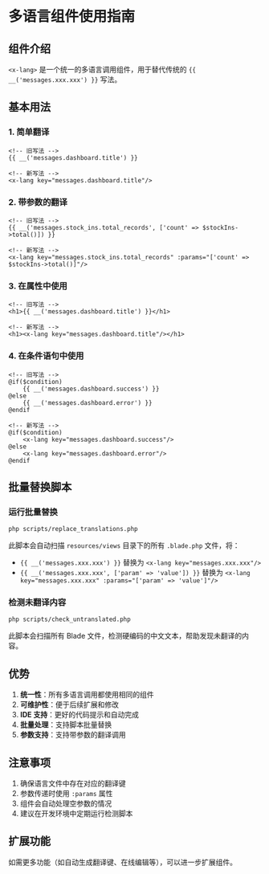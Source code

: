 # 多语言组件使用指南

## 组件介绍

`<x-lang>` 是一个统一的多语言调用组件，用于替代传统的 `{{ __('messages.xxx.xxx') }}` 写法。

## 基本用法

### 1. 简单翻译
```blade
<!-- 旧写法 -->
{{ __('messages.dashboard.title') }}

<!-- 新写法 -->
<x-lang key="messages.dashboard.title"/>
```

### 2. 带参数的翻译
```blade
<!-- 旧写法 -->
{{ __('messages.stock_ins.total_records', ['count' => $stockIns->total()]) }}

<!-- 新写法 -->
<x-lang key="messages.stock_ins.total_records" :params="['count' => $stockIns->total()]"/>
```

### 3. 在属性中使用
```blade
<!-- 旧写法 -->
<h1>{{ __('messages.dashboard.title') }}</h1>

<!-- 新写法 -->
<h1><x-lang key="messages.dashboard.title"/></h1>
```

### 4. 在条件语句中使用
```blade
<!-- 旧写法 -->
@if($condition)
    {{ __('messages.dashboard.success') }}
@else
    {{ __('messages.dashboard.error') }}
@endif

<!-- 新写法 -->
@if($condition)
    <x-lang key="messages.dashboard.success"/>
@else
    <x-lang key="messages.dashboard.error"/>
@endif
```

## 批量替换脚本

### 运行批量替换
```bash
php scripts/replace_translations.php
```

此脚本会自动扫描 `resources/views` 目录下的所有 `.blade.php` 文件，将：
- `{{ __('messages.xxx.xxx') }}` 替换为 `<x-lang key="messages.xxx.xxx"/>`
- `{{ __('messages.xxx.xxx', ['param' => 'value']) }}` 替换为 `<x-lang key="messages.xxx.xxx" :params="['param' => 'value']"/>`

### 检测未翻译内容
```bash
php scripts/check_untranslated.php
```

此脚本会扫描所有 Blade 文件，检测硬编码的中文文本，帮助发现未翻译的内容。

## 优势

1. **统一性**：所有多语言调用都使用相同的组件
2. **可维护性**：便于后续扩展和修改
3. **IDE 支持**：更好的代码提示和自动完成
4. **批量处理**：支持脚本批量替换
5. **参数支持**：支持带参数的翻译调用

## 注意事项

1. 确保语言文件中存在对应的翻译键
2. 参数传递时使用 `:params` 属性
3. 组件会自动处理空参数的情况
4. 建议在开发环境中定期运行检测脚本

## 扩展功能

如需更多功能（如自动生成翻译键、在线编辑等），可以进一步扩展组件。 